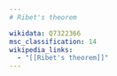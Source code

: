 ```yaml
---
# Ribet's theorem

wikidata: Q7322366
msc_classification: 14
wikipedia_links:
  - "[[Ribet's theorem]]"
---
```

